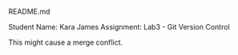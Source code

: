 README.md

Student Name: Kara James
Assignment: Lab3 - Git Version Control

This might cause a merge conflict.
